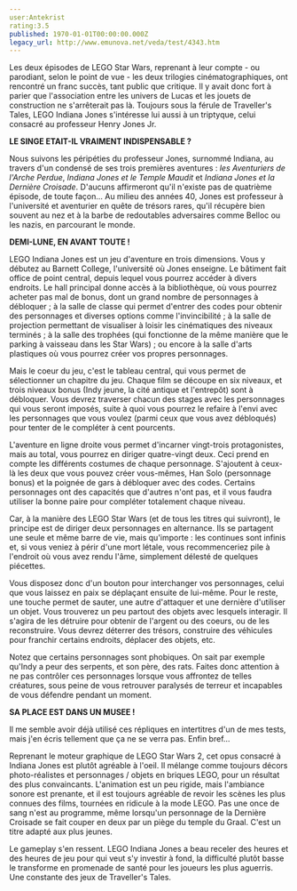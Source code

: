 ```yaml
---
user:Antekrist
rating:3.5
published: 1970-01-01T00:00:00.000Z
legacy_url: http://www.emunova.net/veda/test/4343.htm
---
```

Les deux épisodes de LEGO Star Wars, reprenant à leur compte - ou parodiant, selon le point de vue - les deux trilogies cinématographiques, ont rencontré un franc succès, tant public que critique. Il y avait donc fort à parier que l'association entre les univers de Lucas et les jouets de construction ne s'arrêterait pas là. Toujours sous la férule de Traveller's Tales, LEGO Indiana Jones s'intéresse lui aussi à un triptyque, celui consacré au professeur Henry Jones Jr.  

  

**LE SINGE ETAIT-IL VRAIMENT INDISPENSABLE ?**  

Nous suivons les péripéties du professeur Jones, surnommé Indiana, au travers d'un condensé de ses trois premières aventures : _les Aventuriers de l'Arche Perdue_, _Indiana Jones et le Temple Maudit_ et _Indiana Jones et la Dernière Croisade_. D'aucuns affirmeront qu'il n'existe pas de quatrième épisode, de toute façon... Au milieu des années 40, Jones est professeur à l'université et aventurier en quête de trésors rares, qu'il récupère bien souvent au nez et à la barbe de redoutables adversaires comme Belloc ou les nazis, en parcourant le monde.  

  

**DEMI-LUNE, EN AVANT TOUTE !**  

LEGO Indiana Jones est un jeu d'aventure en trois dimensions. Vous y débutez au Barnett College, l'université où Jones enseigne. Le bâtiment fait office de point central, depuis lequel vous pourrez accéder à divers endroits. Le hall principal donne accès à la bibliothèque, où vous pourrez acheter pas mal de bonus, dont un grand nombre de personnages à débloquer ; à la salle de classe qui permet d'entrer des codes pour obtenir des personnages et diverses options comme l'invincibilité ; à la salle de projection permettant de visualiser à loisir les cinématiques des niveaux terminés ; à la salle des trophées (qui fonctionne de la même manière que le parking à vaisseau dans les Star Wars) ; ou encore à la salle d'arts plastiques où vous pourrez créer vos propres personnages.  

Mais le coeur du jeu, c'est le tableau central, qui vous permet de sélectionner un chapitre du jeu. Chaque film se découpe en six niveaux, et trois niveaux bonus (Indy jeune, la cité antique et l'entrepôt) sont à débloquer. Vous devrez traverser chacun des stages avec les personnages qui vous seront imposés, suite à quoi vous pourrez le refaire à l'envi avec les personnages que vous voulez (parmi ceux que vous avez débloqués) pour tenter de le compléter à cent pourcents.  

L'aventure en ligne droite vous permet d'incarner vingt-trois protagonistes, mais au total, vous pourrez en diriger quatre-vingt deux. Ceci prend en compte les différents costumes de chaque personnage. S'ajoutent à ceux-là les deux que vous pouvez créer vous-mêmes, Han Solo (personnage bonus) et la poignée de gars à débloquer avec des codes. Certains personnages ont des capacités que d'autres n'ont pas, et il vous faudra utiliser la bonne paire pour compléter totalement chaque niveau.  

Car, à la manière des LEGO Star Wars (et de tous les titres qui suivront), le principe est de diriger deux personnages en alternance. Ils se partagent une seule et même barre de vie, mais qu'importe : les continues sont infinis et, si vous veniez à périr d'une mort létale, vous recommenceriez pile à l'endroit où vous avez rendu l'âme, simplement délesté de quelques piécettes.  

Vous disposez donc d'un bouton pour interchanger vos personnages, celui que vous laissez en paix se déplaçant ensuite de lui-même. Pour le reste, une touche permet de sauter, une autre d'attaquer et une dernière d'utiliser un objet. Vous trouverez un peu partout des objets avec lesquels interagir. Il s'agira de les détruire pour obtenir de l'argent ou des coeurs, ou de les reconstruire. Vous devrez déterrer des trésors, construire des véhicules pour franchir certains endroits, déplacer des objets, etc.  

Notez que certains personnages sont phobiques. On sait par exemple qu'Indy a peur des serpents, et son père, des rats. Faites donc attention à ne pas contrôler ces personnages lorsque vous affrontez de telles créatures, sous peine de vous retrouver paralysés de terreur et incapables de vous défendre pendant un moment.  

  

**SA PLACE EST DANS UN MUSEE !**  

Il me semble avoir déjà utilisé ces répliques en intertitres d'un de mes tests, mais j'en écris tellement que ça ne se verra pas. Enfin bref...  

Reprenant le moteur graphique de LEGO Star Wars 2, cet opus consacré à Indiana Jones est plutôt agréable à l'oeil. Il mélange comme toujours décors photo-réalistes et personnages / objets en briques LEGO, pour un résultat des plus convaincants. L'animation est un peu rigide, mais l'ambiance sonore est prenante, et il est toujours agréable de revoir les scènes les plus connues des films, tournées en ridicule à la mode LEGO. Pas une once de sang n'est au programme, même lorsqu'un personnage de la Dernière Croisade se fait couper en deux par un piège du temple du Graal. C'est un titre adapté aux plus jeunes.  

Le gameplay s'en ressent. LEGO Indiana Jones a beau receler des heures et des heures de jeu pour qui veut s'y investir à fond, la difficulté plutôt basse le transforme en promenade de santé pour les joueurs les plus aguerris. Une constante des jeux de Traveller's Tales.
